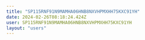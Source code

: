 ```yaml
---
title: "SP115RNF91N9MAMHA06HNB8NXVHPMXHH75KXC91YH"
date: 2024-02-26T08:18:24.424Z
user: SP115RNF91N9MAMHA06HNB8NXVHPMXHH75KXC91YH
layout: "users"
---
```

    